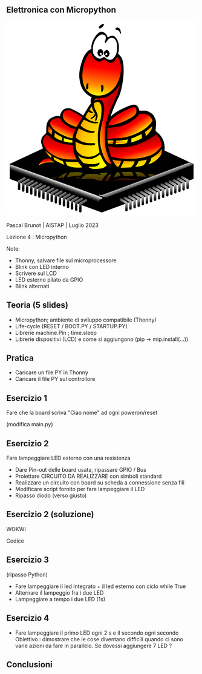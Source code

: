 [comment]: # (This presentation was made with markdown-slides)
[comment]: # (This is a CommonMark compliant comment. It will not be included in the presentation.)
[comment]: # (Compile this presentation with the command below)
[comment]: # (mdslides elettronica_micropython.md --include media)

[comment]: # (THEME = league)
[comment]: # (CODE_THEME = base16/zenburn)
[comment]: # (controls: true)
[comment]: # (keyboard: true)
[comment]: # (markdown: { smartypants: true })
[comment]: # (hash: false)
[comment]: # (respondToHashChanges: false)
[comment]: # (slideNumber: true)

<style>
.reveal h1 { font-size: 2.5em; }
</style>
<style type="text/css">
    :root {
        --r-main-font-size: 32px;
    }
</style>

## Elettronica con Micropython

![Micropython logo](media/micropython-logo.svg) <!-- .element: style="height:250px; max-width:200vw; image-rendering: crisp-edges;" -->

Pascal Brunot | AISTAP | Luglio 2023

Lezione 4 : Micropython

Note:
- Thonny, salvare file sul microprocessore
- Blink con LED interno
- Scrivere sul LCD
- LED esterno pilato da GPIO
- Blink alternati

[comment]: # (!!!)

## Teoria (5 slides)
- Micropython; ambiente di sviluppo compatibile (Thonny)
- Life-cycle (RESET / BOOT.PY / STARTUP.PY)
- Librerie machine.Pin ; time.sleep
- Librerie dispositivi (LCD) e come si aggiungono (pip -&gt; mip.install(...))

[comment]: # (!!!)

## Pratica

- Caricare un file PY in Thonny
- Caricare il file PY sul controllore

[comment]: # (!!!)

## Esercizio 1

Fare che la board scriva "Ciao nome" ad ogni poweron/reset

(modifica main.py)

[comment]: # (!!!)

## Esercizio 2

Fare lampeggiare LED esterno con una resistenza
- Dare Pin-out delle board usata, ripassare GPIO / Bus
- Proiettare CIRCUITO DA REALIZZARE con simboli standard
- Realizzare un circuito con board su scheda a connessione senza fili
- Modificare script fornito per fare lampeggiare il LED
- Ripasso diodo (verso giusto)

[comment]: # (!!!)

## Esercizio 2 (soluzione)

WOKWI

Codice

[comment]: # (!!!)

## Esercizio 3

(ripasso Python)
- Fare lampeggiare il led integrato + il led esterno con ciclo while True
- Alternare il lampeggio fra i due LED
- Lampeggiare a tempo i due LED (1s)

[comment]: # (!!!)

## Esercizio 4

- Fare lampeggiare il primo LED ogni 2 s e il secondo ogni secondo
Obiettivo : dimostrare che le cose diventano difficili quando ci sono varie azioni da fare in parallelo.
Se dovessi aggiungere 7 LED ?

[comment]: # (!!!)

## Conclusioni
